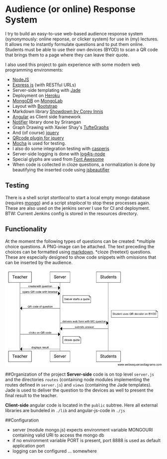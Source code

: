 # Audience (or online) Response System

I try to build an easy-to-use web-based audience response system (synonymously: online reponse, or clicker system) for use in (my) lectures.
It allows me to instantly formulate questions and to put them online. Students must be able to use their own devices (BYOD)
to scan a QR code that brings them to a page where they can leave their quote.

I also used this project to gain experience with some modern web programming environments:
* [NodeJS](http://nodejs.org)
* [Express js](http://expressjs.com) (with RESTful URLs)
* Server-side templating with [Jade](http://jade-lang.com)
* Deployment on [Heroku](http://www.heroku.com)
* [MongoDB](http://www.mongodb.org) on [MongoLab](http://mongolab.com)
* Layout with [Bootstrap](http://twitter.github.com/bootstrap/)
* Markdown library [Showdown by Corey Innis](https://github.com/coreyti/showdown)
* [Angular](http://angularjs.org) as Client side framework
* [Notifier](https://github.com/Srirangan/notifer.js) library done by Srirangan
* Graph Drawing with Xavier Shay's [TufteGraphs](http://xaviershay.github.io/tufte-graph/)
* And (of course) [jquery](http://jquery.com)
* [QRcode plugin for jquery](http://jeromeetienne.github.com/jquery-qrcode/)
* [Mocha](http://visionmedia.github.io/mocha/) is used for testing.
* I also do some integration testing with [casperjs](http://casperjs.org)
* Server-side logging is done with [log4js-node](https://github.com/nomiddlename/log4js-node)
* Special glyphs are used from [Font Awesome](http://fortawesome.github.io/Font-Awesome/)
* When code is collected in cloze questions, a normalization is done by beautifying the inserted code using [jsbeautifier](https://github.com/einars/js-beautify)

## Testing
There is a shell script *startlocal* to start a local empty mongo database (requires [mongo](http://www.mongodb.org)) and a script *stoplocal* to stop these processes again.
These are also used on the jenkins server I use for CI and deployment. BTW: Current Jenkins config is stored in the resources directory.

## Functionality
At the moment the following types of questions can be created:
*multiple choice questions. A PNG-image can be attached. The text preceding the choices can be formatted using [markdown](http://de.wikipedia.org/wiki/Markdown).
*cloze (freetext) questions. These are especially designed to show code snippets with omissions that can be inserted by the audience.


![Usage Scenario](/resources/websequencediagrams.com/usageScenario.png)

##Organization of the project
**Server-side** code is on top level `server.js` and the directories `routes` (containing node modules implementing the routes defined in `server.js`) and `views` (containing the Jade templates).
Jade is used to deliver the question to the devices as well to present the final result to the teacher.


**Client-side** angular code is located in the `public` subtree. Here all external libraries are bundeled in `./lib` and angular-js-code in `./js`

##Configuration
* server (module mongo.js) expects environment variable MONGOURI containing valid URI to access the mongo db
* if no environment variable PORT is present, port 8888 is used as default application port
* logging can be configured ... somewhere